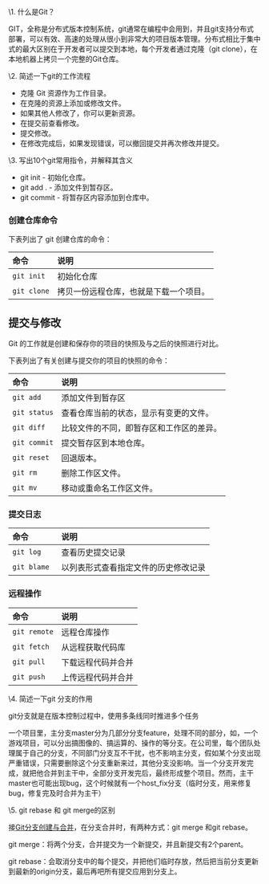 \1. 什么是Git？

GIT，全称是分布式版本控制系统，git通常在编程中会用到，并且git支持分布式部署，可以有效、高速的处理从很小到非常大的项目版本管理。分布式相比于集中式的最大区别在于开发者可以提交到本地，每个开发者通过克隆（git clone），在本地机器上拷贝一个完整的Git仓库。

\2. 简述一下git的工作流程

- 克隆 Git 资源作为工作目录。
- 在克隆的资源上添加或修改文件。
- 如果其他人修改了，你可以更新资源。
- 在提交前查看修改。
- 提交修改。
- 在修改完成后，如果发现错误，可以撤回提交并再次修改并提交。

\3. 写出10个git常用指令，并解释其含义

- git init - 初始化仓库。
- git add . - 添加文件到暂存区。
- git commit - 将暂存区内容添加到仓库中。

### 创建仓库命令

下表列出了 git 创建仓库的命令：

| 命令        | 说明                                   |
| :---------- | :------------------------------------- |
| `git init`  | 初始化仓库                             |
| `git clone` | 拷贝一份远程仓库，也就是下载一个项目。 |

## 提交与修改

Git 的工作就是创建和保存你的项目的快照及与之后的快照进行对比。

下表列出了有关创建与提交你的项目的快照的命令：

| 命令         | 说明                                     |
| :----------- | :--------------------------------------- |
| `git add`    | 添加文件到暂存区                         |
| `git status` | 查看仓库当前的状态，显示有变更的文件。   |
| `git diff`   | 比较文件的不同，即暂存区和工作区的差异。 |
| `git commit` | 提交暂存区到本地仓库。                   |
| `git reset`  | 回退版本。                               |
| `git rm`     | 删除工作区文件。                         |
| `git mv`     | 移动或重命名工作区文件。                 |

### 提交日志

| 命令         | 说明                                 |
| :----------- | :----------------------------------- |
| `git log`    | 查看历史提交记录                     |
| `git blame ` | 以列表形式查看指定文件的历史修改记录 |

### 远程操作

| 命令         | 说明               |
| :----------- | :----------------- |
| `git remote` | 远程仓库操作       |
| `git fetch`  | 从远程获取代码库   |
| `git pull`   | 下载远程代码并合并 |
| `git push`   | 上传远程代码并合并 |

\4. 简述一下git 分支的作用

git分支就是在版本控制过程中，使用多条线同时推进多个任务

一个项目里，主分支master分为几部分分支feature，处理不同的部分，如，一个游戏项目，可以分出搞图像的、搞运算的、操作的等分支。在公司里，每个团队处理属于自己的分支，不同部门分支互不干扰，也不影响主分支，假如某个分支出现严重错误，只需要删除这个分支重新来过，其他分支没影响。当一个分支开发完成，就把他合并到主干中，全部分支开发完后，最终形成整个项目。然而，主干master也可能出现bug，这个时候就有一个host_fix分支（临时分支，用来修复bug，修复完及时合并为主干）

\5. git rebase 和 git merge的区别

接[Git分支创建与合并](http://www.cnblogs.com/shuimuzhushui/p/8999445.html)，在分支合并时，有两种方式：git merge 和git rebase。

git merge：将两个分支，合并提交为一个新提交，并且新提交有2个parent。

git rebase：会取消分支中的每个提交，并把他们临时存放，然后把当前分支更新到最新的origin分支，最后再吧所有提交应用到分支上。